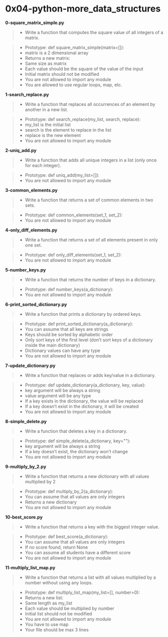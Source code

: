 # 0x04-python-more_data_structures

**0-square_matrix_simple.py**
> * Write a function that computes the square value of all integers of a matrix.

> * Prototype: def square_matrix_simple(matrix=[]):
> * matrix is a 2 dimensional array
> * Returns a new matrix:
> * Same size as matrix
> * Each value should be the square of the value of the input
> * Initial matrix should not be modified
> * You are not allowed to import any module
> * You are allowed to use regular loops, map, etc.

**1-search_replace.py**
> * Write a function that replaces all occurrences of an element by another in a new list.

> * Prototype: def search_replace(my_list, search, replace):
> * my_list is the initial list
> * search is the element to replace in the list
> * replace is the new element
> * You are not allowed to import any module

**2-uniq_add.py**
> * Write a function that adds all unique integers in a list (only once for each integer).

> * Prototype: def uniq_add(my_list=[]):
> * You are not allowed to import any module

**3-common_elements.py**
> * Write a function that returns a set of common elements in two sets.

> * Prototype: def common_elements(set_1, set_2):
> * You are not allowed to import any module

**4-only_diff_elements.py**
> * Write a function that returns a set of all elements present in only one set.

> * Prototype: def only_diff_elements(set_1, set_2):
> * You are not allowed to import any module

**5-number_keys.py**
> * Write a function that returns the number of keys in a dictionary.

> * Prototype: def number_keys(a_dictionary):
> * You are not allowed to import any module

**6-print_sorted_dictionary.py**
> * Write a function that prints a dictionary by ordered keys.

> * Prototype: def print_sorted_dictionary(a_dictionary):
> * You can assume that all keys are strings
> * Keys should be sorted by alphabetic order
> * Only sort keys of the first level (don’t sort keys of a dictionary inside the main dictionary)
> * Dictionary values can have any type
> * You are not allowed to import any module

**7-update_dictionary.py**
> * Write a function that replaces or adds key/value in a dictionary.

> * Prototype: def update_dictionary(a_dictionary, key, value):
> * key argument will be always a string
> * value argument will be any type
> * If a key exists in the dictionary, the value will be replaced
> * If a key doesn’t exist in the dictionary, it will be created
> * You are not allowed to import any module

**8-simple_delete.py**
> * Write a function that deletes a key in a dictionary.

> * Prototype: def simple_delete(a_dictionary, key=""):
> * key argument will be always a string
> * If a key doesn’t exist, the dictionary won’t change
> * You are not allowed to import any module

**9-multiply_by_2.py**
> * Write a function that returns a new dictionary with all values multiplied by 2

> * Prototype: def multiply_by_2(a_dictionary):
> * You can assume that all values are only integers
> * Returns a new dictionary
> * You are not allowed to import any module

**10-best_score.py**
> * Write a function that returns a key with the biggest integer value.

> * Prototype: def best_score(a_dictionary):
> * You can assume that all values are only integers
> * If no score found, return None
> * You can assume all students have a different score
> * You are not allowed to import any module

**11-multiply_list_map.py**
> * Write a function that returns a list with all values multiplied by a number without using any loops.

> * Prototype: def multiply_list_map(my_list=[], number=0):
> * Returns a new list:
> * Same length as my_list
> * Each value should be multiplied by number
> * Initial list should not be modified
> * You are not allowed to import any module
> * You have to use map
> * Your file should be max 3 lines